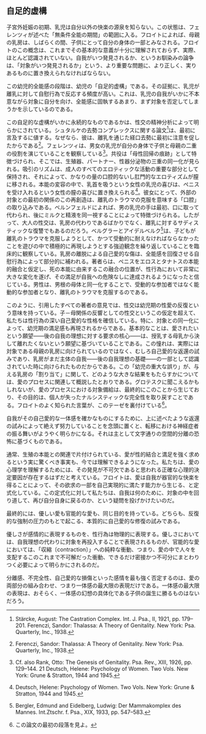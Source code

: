 ## 自足的虚構
<!-- THE AUTARCHIC FICTION  -->

子宮外妊娠の初期、乳児は自分以外の快楽の源泉を知らない。この状態は、フェレンツィが述べた「無条件全能の期間」の範囲に入る。フロイトによれば、母親の乳房は、しばらくの間、子供にとって自分の身体の一部とみなされる。フロイトのこの概念は、これまでその基本的な意義が十分に理解されておらず、実際、ほとんど認識されていない。自我がいつ発見されるか、というお馴染みの論争は、「対象がいつ発見されるか」という、より重要な問題に、より正しく、実りあるものに置き換えられなければならない。
<!-- At the beginning of extrauterine life the infant is ignorant of any sources of pleasure other than in itself, a state falling within the scope of the 'period of unconditional omnipotence', described by Ferenczi. According to Freud, the maternal breast is for a time regarded by the child as part of its own body. This conception of Freud has hitherto been insufficiently appreciated in its fundamental significance, indeed hardly recognized. The familiar controversy about when the ego is discovered must much more correctly and fruitfully be replaced by the more important question: when is the object discovered. -->

この幼児的全能感の段階は、幼児の「自足的虚構」である。その証拠に、乳児が離乳に対して自慰行為で反応する頻度が高い。これは、乳児の自我がいかに不本意ながら対象に自分を向け、全能感に固執するあまり、まず対象を否定してしまうかを示しているのである。
<!-- This stage of infantile omnipotence is an 'autarchic fiction' of the infant. A substantiation of this is the frequency with which an infant reacts to weaning with masturbation—demonstrating how unwillingly the infantile ego orients itself to objects, and how, clinging to its feeling of omnipotence, it first of all disavows objects.This stage of infantile omnipotence is an 'autarchic fiction' of the infant. A substantiation of this is the frequency with which an infant reacts to weaning with masturbation—demonstrating how unwillingly the infantile ego orients itself to objects, and how, clinging to its feeling of omnipotence, it first of all disavows objects. -->

この自足的な虚構がいかに永続的なものであるかは、性交の精神分析によって明らかにされている。シュタルケの去勢コンプレックスに関する論文[^18]は、最初に言及するに値する。なぜなら、彼は、離乳を通じた経口去勢に最初に注意を促したからである[^19]。フェレンツィは、男女の乳児が自分の身体で子供と母親の二重の役割を演じていることを観察している[^20]。共役は「母性回帰の痕跡」として特徴づけられ、そこでは、生殖器、パートナー、性器分泌物の三重の同一化が見られる。吸引のリズムは、成人のすべてのエロティックな活動の重要な部分として保持され、それによって、かなりの量の口腔的ないし肛門的なエロティズムが膣に移される。本能の変容の中で、乳首を吸うという女性の乳児の喜びは、ペニスを受け入れるという女性の膣の喜びに置き換えられる[^21]。彼女にとって、外部の対象との最初の関係のこの再創造は、離乳のトラウマの克服を意味する「口腔」の取り込みである。ベルンフェルドによれば、男の乳児の手は最初、口に取って代わられ、後にミルクと精液を同一視することによって特徴づけられる。したがって、大人の性交は、乳房の代わりであるばかりでなく、離乳に対するサディスティックな復讐でもあるのだろう。ベルグラーとアイデルベルク[^22]は、子どもが離乳のトラウマを克服しようとして、かつて受動的に耐えなければならなかったことを遊びの中で積極的に再現しようとする強迫観念を繰り返していることを臨床的に観察している。乳房の離脱による自己愛的な傷は、全能感を回復させる自慰行為によって部分的に補われる。著者らは、ペニスをエロスとタナトスの本能的融合と仮定し、死の本能に由来するこの融合の位置が、性行為において非常に大きな変化を遂げ、その満足が自我への危険なしに達成されるようになったと信じている。男性は、男根の母体と同一化することで、受動的な参加者ではなく能動的な参加者となり、離乳のトラウマを克服するのである。
<!-- How enduring this autarchic fiction is, is illustrated by the psychoanalysis of coitus. Stärcke's paper on the castration complex deserves first mention because he was the first to call attention to 19 oral castration through weaning. Ferenczi observed that infants of both sexes play the double rôle of child and mother with their own bodies.20 Coitus is characterized as a 'trace of maternal regression' in which there is a threefold identification: of the whole organism with the genitals; with the partner; with the genital secretion. The rhythm of sucking is retained as an important part of all adult erotic activity, whereby considerable quantities of oral and anal erotism are transferred to the vagina. In the transformation of instincts, the female infant's pleasure in sucking the nipple is displaced to the woman's vaginal pleasure in receiving the penis in coitus.21 For her this re-creation of her first relationship to an external object is an 'oral' incorporation which represents a mastering of the trauma of weaning. According to Bernfeld, the hand of the male infant at first replaces the mouth, and is later characterized by equating milk and semen. Adult coitus thus would not only be a substitute for the breast but a sadistic revenge for weaning. Bergler and Eidelberg22 observed clinically that children have the repetitive compulsion to reproduce actively in play what once they had to endure passively, in attempts to master the trauma of weaning. The severe narcissistic injury caused by withdrawal of the breast is partially compensated by masturbation which helps restore the feeling of omnipotence. The authors assume a cathexis of the penis with an instinct fusion of Eros and Thanatos, and believe that the position of this fusion, stemming from the death instinct, has undergone such extensive change in the sex act that its gratification can be accomplished without danger to the ego. In coitus the male, in identification with the phallic mother, overcomes the trauma of weaning through becoming the active rather than the passive participant. -->

[^18]: Stärcke, August: The Castration Complex. Int. J. Psa., II, 1921, pp. 179–201. Ferenczi, Sandor: Thalassa: A Theory of Genitality. New York: Psa. Quarterly, Inc., 1938.

[^19]: Ferenczi, Sandor: Thalassa: A Theory of Genitality. New York: Psa. Quarterly, Inc., 1938.

[^20]: Cf. also Rank, Otto: The Genesis of Genitality. Psa. Rev., XIII, 1926, pp. 129–144. 21 Deutsch, Helene: Psychology of Women. Two Vols. New York: Grune & Stratton, 1944 and 1945.

[^21]: Deutsch, Helene: Psychology of Women. Two Vols. New York: Grune & Stratton, 1944 and 1945.

[^22]:  Bergler, Edmund and Eidelberg, Ludwig: Der Mammakomplex des Mannes. Int.Ztschr. f. Psa., XIX, 1933, pp. 547–583.

このように、引用したすべての著者の意見では、性交は幼児期の性愛の反復という意味を持っている。子－母関係の反響としての性交というこの仮定を超えて、私たちは性行為の深い自己愛的な性格を確信している。特に、対象との同一化によって、幼児期の満足感も再現されるからである。基本的なことは、愛されたいという願望——後の自我の理想に対する要求の核心——は、授乳する母乳から決して離れたくないという願望に基づいていることである。この憧れは、実際には対象である母親の乳房に向けられているのではなく、むしろ自己愛的な返還の試みであり、乳房がまだ主体の自我——後の自我理想の基礎——の一部として認識されていた時に向けられたものだからである。この「幼児の重大な誤り」が、与える乳房の「割り当て」に関して、どのような大きな結果をもたらすかについては、愛のプロセスに関連して概説したとおりである。グロテスクに聞こえるかもしれないが、愛のプロセスにおける対象備給は、最終的にこのことから生じており、その目的は、個人が失ったナルシスティックな完全性を取り戻すことである。フロイトのよく知られた言葉が、このテーゼを裏付けている[^23]。
<!-- Thus, in the opinion of all the authors cited, coitus has the significance of a repetition of infantile sexuality. Beyond this assumption of coitus as an echo of the child-mother relationship is our conviction of the deeply narcissistic character of the sex act. The emphasis placed on the relationship to the object seems not to be what is of importance, especially since by identification with the object the infantile gratification is also recaptured. What is fundamental is that the desire to be loved—the nucleus of the later demand of the ego upon the ego ideal—is based on the desire never to be separated from the lactating maternal breast. This longing is not really directed to the object, the maternal breast; rather it represents an attempt at narcissistic restitution, for it was directed to the breast when this was still perceived as part of the subject's ego —the basis of the later ego ideal. Of what great consequence this 'cardinal error of the infant' becomes—sit venia verbo—regarding the 'allocation' of the giving breast, we have outlined in connection with the process of love. Grotesque as it may sound, the object cathexis in the process of love stems in the last analysis from this, its purpose being to recapture for the individual his lost narcissistic 23 completeness. Freud's well-known statement supports this thesis. -->

[^23]: この論文の最初の段落を見よ。
<!-- See the first paragraph of this paper. -->

自我がその自己愛的な一体感を確かなものにするために、上に述べたような返還の試みによって絶えず努力していることを念頭に置くと、転移における神経症者の振る舞いがようやく明らかになる。それは主として文字通りの空間的分離の恐怖に基づくものである。
<!-- When we keep in mind how the ego continually endeavors by means of the attempts at restitution outlined above to make sure of its narcissistic unity, the behavior of the neurotic in the transference at last becomes clear. It is based primarily on the fear of literal spatial separation. -->

通常、生殖の本能との関連で片付けられている、愛が性的結合と満足を強く求めるという実に驚くべき事実も、今では理解できるようになった。私たちは、愛の心理学を理解するためには、その発見が不可欠であると思われる正確な心理的決定要因が存在するはずだと考えている。フロイトは、愛は自我が器官的な快楽を得ることによって、その欲求の一部を自己実現的に満たす能力から生じる、と定式化している。この定式化に対して私たちは、自我は何のために、対象の中を回り道して、再び自分自身に戻るのか、という疑問を投げかけたいのだ。
<!-- The truly surprising fact—usually dismissed with a reference to the instinct of reproduction—that love so imperatively urges sexual union and satisfaction now also becomes comprehensible. We believe that there must exist precise psychic determinants, the discovery of which seems essential for the comprehension of the psychology of love. To Freud's formulation that love stems from the capacity of the ego to satisfy part of its drives autoerotically, through the gain of organic pleasure, we would pose the question: for what purpose, then, does the ego follow the roundabout way through objects, only to return again to itself? -->

最終的には、優しい愛も官能的な愛も、同じ目的を持っている。どちらも、反復的な強制の圧力のもとで起こる、本質的に自己愛的な修復の試みである。
<!-- In the final analysis both tender and sensual love have the same aim. Both are by nature narcissistic attempts at restitution which occur under the pressure of the repetitive compulsion. -->

優しさが感情的に表現するものを、性行為は物理的に表現する。優しさにおいては、自我理想の代わりに対象を再投入することで表現されるものが、官能的な愛においては、「収縮〔contraction〕」への純粋な衝動、つまり、愛の中で人々を支配するこのこれまで不可解だった衝動、できるだけ密接かつ不可分にまとわりつく必要によって明らかにされるのだ。
<!-- Coitus expresses physically what tenderness does emotionally; for what in tenderness is expressed through reintrojection of the object, substituted for the ego ideal, is revealed in sensual love through the pure impulse to 'contraction', this hitherto puzzling urge which so dominates people in love, the need to cling together as closely, as inseparably as possible. -->

分離感、不完全性、自己愛的な損傷といった感情を最も強く否定するのは、愛の両部分の組み合わせ、つまり一体感の最大限の表現だけである。一体感の最大限の表現は、おそらく、一体感の幻想の具体化である子供の誕生に勝るものはないだろう。
<!-- It is alone the combination of both parts of love—the maximum expression of unity—that becomes the strongest negation of the feeling of separateness, of incompleteness, of narcissistic damage—a maximal expression of unity perhaps only surpassed by the creating of a child, that materialization of the fantasy of unity. -->

